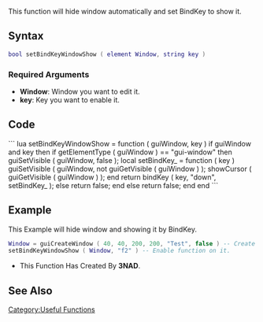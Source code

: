 <pageclass class="#228B22" subcaption="Useful Function"></pageclass> <lowercasetitle/>

This function will hide window automatically and set BindKey to show it.

Syntax
------

``` lua
bool setBindKeyWindowShow ( element Window, string key )
```

### Required Arguments

-   **Window**: Window you want to edit it.
-   **key**: Key you want to enable it.

Code
----

<section name="Function source" class="client" show="true">
``` lua
setBindKeyWindowShow = function ( guiWindow, key )
    if guiWindow and key then
        if getElementType ( guiWindow ) == "gui-window" then
            guiSetVisible ( guiWindow, false );
            local setBindKey_ = function ( key )
                guiSetVisible ( guiWindow, not guiGetVisible ( guiWindow ) );
                showCursor ( guiGetVisible ( guiWindow ) );
            end
            return bindKey ( key, "down", setBindKey_ );
        else
            return false;
        end
    else
        return false;
    end
end
```

</section>

Example
-------

<section name="Client-side example" class="client" show="true">
This Example will hide window and showing it by BindKey.

``` lua
Window = guiCreateWindow ( 40, 40, 200, 200, "Test", false ) -- Create window.
setBindKeyWindowShow ( Window, "f2" ) -- Enable function on it.
```

</section>

-   This Function Has Created By **3NAD**.

See Also
--------

[Category:Useful Functions](/docs/category-useful_functions.md "wikilink")
